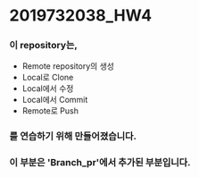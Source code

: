 # 2019732038_HW4

### 이 repository는,
- Remote repository의 생성
- Local로 Clone
- Local에서 수정
- Local에서 Commit
- Remote로 Push  
### 를 연습하기 위해 만들어졌습니다.  
### 이 부분은 'Branch_pr'에서 추가된 부분입니다.